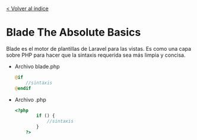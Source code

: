 [< Volver al índice](/docs/readme.md)

# Blade The Absolute Basics
Blade es el motor de plantillas de Laravel para las vistas. Es como una capa sobre PHP para hacer que la sintaxis requerida sea más limpia y concisa. 
- Archivo blade.php
    ```php
    @if
        //sintaxis
    @endif
    ```
- Archivo .php 
    ```php
    <?php
            if () {
                //sintaxis
            }
        ?>
    ```